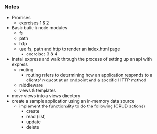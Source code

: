 ### Notes
  - Promises
    - exercises 1 & 2
  - Basic built-it node modules
    - fs
    - path
    - http
    - use fs, path and http to render an index.html page
      - exercises 3 & 4
  - install express and walk through the process of setting up an api with express
    - routing
      - routing refers to determining how an application responds to a clients' request at an endpoint 
      and a specific HTTP method
    - middleware
    - views & templates
  - move views into a views directory
  - create a sample application using an in-memory data source.
    - implement the functionality to do the following (CRUD actions)
      - create
      - read (list)
      - update
      - delete
    